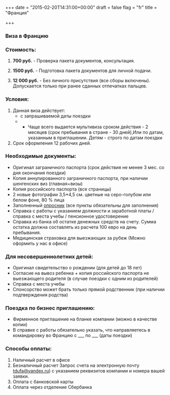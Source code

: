 +++
date = "2015-02-20T14:31:00+00:00"
draft = false
flag = "fr"
title = "Франция"

+++
### Виза в Францию

### Стоимость:

1) **700 руб.**  - Проверка пакета документов, консультация.

2) **1500 руб.** - Подготовка пакета документов для личной подачи.

3) **12 000 руб.** - Без личного присутствия (все сборы включены). Допускается только при ранее сданных отпечатках пальцев.


### Условия:

1. Данная виза действует:
   * с запрашиваемой даты поездки
   * - Чаще всего выдается мультивиза сроком действия - 2 месяцев (срок пребывания в стране - 30 дней),Или по датам, указанным в приглашении. Детям - строго по датам поездки
  2. Срок оформления 12 рабочих дней.


### Необходимые документы:

* Оригинал заграничного паспорта (срок действия не менее 3 мес. со дня окончания поездки)
* Копия аннулированного заграничного паспорта, при наличии шенгенских виз (главная+визы)
* Копия российского паспорта (все страницы)
* 2 новые фотографии 3,5*4,5 см. цветные на серо-голубом или белом фоне, 80 % лица
* Заполненный [опросник](/forms/Opros-Shengen.docx) (все пункты обязательны для заполнения)
* Справка с работы с указанием должности и заработной платы /справка с места учебы / пенсионное удостоверение
* Справка из банка об остатке денежных средств на счету. Сумма остатка должна составлять из расчета 100 евро на день пребывания.
* Медицинская страховка для выезжающих за рубеж (Можно оформить у нас в офисе)



### Для несовершеннолетних детей:
* Оригинал свидетельство о рождении (для детей до 18 лет)
* Согласие на вывоз ребенка + копия российского паспорта не выезжающего родителя (в случае поездки с одним из родителей)
* Справка с места учебы
* Спонсорство может брать только прямой родственник (при наличии подтверждения родства)


### Поездка по бизнес приглашению:

*  Фирменное приглашение на бланке компании (можно в качестве копии)
*  В справке с работы обязательно указать, что направляетесь в командировку во Францию с ___ по ___ (даты поездки)


### Способы оплаты:

1. Наличный расчет в офисе 
2. Безналичный расчет
Запрос счета на электронную почту [tdufa@yandex.ru](mailto:tdufa@yandex.ru))  с указанием реквизитов компании и номера вашей заявки.
3. Оплата с банковской карты
4. Оплата через отделение Сбербанка
